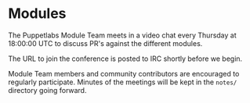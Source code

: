 # Modules

The Puppetlabs Module Team meets in a video chat every Thursday at 18:00:00 UTC to discuss PR's against the different modules.

The URL to join the conference is posted to IRC shortly before we begin.

Module Team members and community contributors are encouraged to regularly participate. Minutes of the meetings will be kept in the `notes/` directory going forward.
